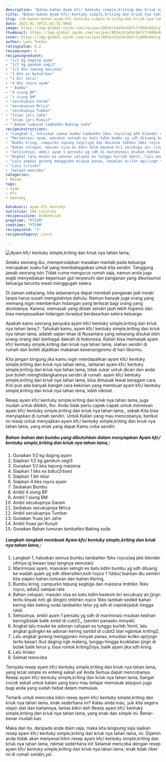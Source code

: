 ```yaml
---
description: "Bahan-bahan Ayam kfc/ kentuky simple,kriting dan kriuk nya tahan lama, Sederhana Untuk Jualan"
title: "Bahan-bahan Ayam kfc/ kentuky simple,kriting dan kriuk nya tahan lama, Sederhana Untuk Jualan"
slug: 110-bahan-bahan-ayam-kfc-kentuky-simple-kriting-dan-kriuk-nya-tahan-lama-sederhana-untuk-jualan
date: 2021-01-30T21:02:53.909Z
image: https://img-global.cpcdn.com/recipes/803ecb3a54cbb7cf/680x482cq70/ayam-kfc-kentuky-simplekriting-dan-kriuk-nya-tahan-lama-foto-resep-utama.jpg
thumbnail: https://img-global.cpcdn.com/recipes/803ecb3a54cbb7cf/680x482cq70/ayam-kfc-kentuky-simplekriting-dan-kriuk-nya-tahan-lama-foto-resep-utama.jpg
cover: https://img-global.cpcdn.com/recipes/803ecb3a54cbb7cf/680x482cq70/ayam-kfc-kentuky-simplekriting-dan-kriuk-nya-tahan-lama-foto-resep-utama.jpg
author: Leon Tucker
ratingvalue: 4.2
reviewcount: 3
recipeingredient:
- "1/2 kg daging ayam"
- "1/2 kg gandum segi3"
- "1/2 bks tepung maizena"
- "1 bks es batu2rban"
- "1 btr telur"
- "4 bks royco ayam"
- " Bumbu"
- "4 siung BP"
- "1 siung BM"
- "secukupnya Garam"
- "secukupnya Mrica"
- "secukupnya Tumbar"
- "1ruas jari Jahe"
- "1ruas jari Kunyit"
- " Bahan lumuran tambahkn Baking soda"
recipeinstructions:
- "Langkah 1, haluskan semua bumbu tambahkn 1bks royco(aq pkk blender olhnya lg bwaan bayi tangnya semutan)"
- "Mariminasi ayam, masukan setngh es batu kdlm bumbu yg sdh dituang ke wadah ayam yg sdh dibersihkn,ksih royco 1 ½bks( biarkan dlu sembri kita siapkn bahan lumuran dan bahan Kering,"
- "Bumbu kring, campurkn tepung segitiga dan maizena tmbhkn 1bks royco, aduk2 sampai rata"
- "Bahan celupan, masukn sisa es batu kdlm baskom bri secukupy air,(jngn terllu bnyak nnti gk dingin) tmbhkn royco 1bks tambah sedikit bahan kering dan beking soda tambahkn telur yg sdh di ceplok(aduk hingga rata)"
- "Selnjutnya, ambil ayam 1 persatu yg sdh di mariminasi msukan kebhan kering(bolak balik smbil di cubit2,, (sembri panaskn minyak)"
- "Angkat lalu msukn ke adonan celupan es tunggu kurleb 1mnit, lalu angkat gulingkn ke adonan kering sambil di cubit2 biar ngbntuk kriting2,"
- "Lalu angkat goreng menggunkn minyak panas, kmudian kcilkn api(jngn terllu besar) tkut daging ngk mateng, tunggu hingga kcoklatan (jngn di bolak balik terus y, bisa rontok kriting2nya, balik ayam jika sdh kring."
- "Lalu tiriskn"
- "Selmat mencoba"
categories:
- Resep
tags:
- ayam
- kfc
- kentuky

katakunci: ayam kfc kentuky 
nutrition: 184 calories
recipecuisine: Indonesian
preptime: "PT32M"
cooktime: "PT59M"
recipeyield: "1"
recipecategory: Lunch

---
```



![Ayam kfc/ kentuky simple,kriting dan kriuk nya tahan lama,](https://img-global.cpcdn.com/recipes/803ecb3a54cbb7cf/680x482cq70/ayam-kfc-kentuky-simplekriting-dan-kriuk-nya-tahan-lama-foto-resep-utama.jpg)

Selaku seorang ibu, mempersiapkan masakan mantab pada keluarga merupakan suatu hal yang membahagiakan untuk kita sendiri. Tanggung jawab seorang istri Tidak cuma mengurus rumah saja, namun anda juga wajib menyediakan keperluan gizi terpenuhi dan panganan yang dikonsumsi keluarga tercinta mesti menggugah selera.

Di zaman  sekarang, kita sebenarnya dapat membeli panganan jadi meski tanpa harus susah mengolahnya dahulu. Namun banyak juga orang yang memang ingin memberikan hidangan yang terlezat bagi orang yang dicintainya. Karena, memasak yang diolah sendiri jauh lebih higienis dan bisa menyesuaikan hidangan tersebut berdasarkan selera keluarga. 



Apakah kamu seorang penyuka ayam kfc/ kentuky simple,kriting dan kriuk nya tahan lama,?. Tahukah kamu, ayam kfc/ kentuky simple,kriting dan kriuk nya tahan lama, adalah sajian khas di Nusantara yang sekarang disukai oleh orang-orang dari berbagai daerah di Indonesia. Kalian bisa memasak ayam kfc/ kentuky simple,kriting dan kriuk nya tahan lama, olahan sendiri di rumah dan boleh dijadikan makanan kesenanganmu di hari liburmu.

Kita jangan bingung jika kamu ingin mendapatkan ayam kfc/ kentuky simple,kriting dan kriuk nya tahan lama,, lantaran ayam kfc/ kentuky simple,kriting dan kriuk nya tahan lama, tidak sukar untuk dicari dan anda pun boleh menghidangkannya sendiri di rumah. ayam kfc/ kentuky simple,kriting dan kriuk nya tahan lama, bisa dimasak lewat beragam cara. Kini pun ada banyak banget cara kekinian yang membuat ayam kfc/ kentuky simple,kriting dan kriuk nya tahan lama, lebih nikmat.

Resep ayam kfc/ kentuky simple,kriting dan kriuk nya tahan lama, juga mudah untuk dibikin, lho. Anda tidak perlu capek-capek untuk memesan ayam kfc/ kentuky simple,kriting dan kriuk nya tahan lama,, sebab Kita bisa menyiapkan di rumah sendiri. Untuk Kalian yang mau mencobanya, berikut ini resep untuk menyajikan ayam kfc/ kentuky simple,kriting dan kriuk nya tahan lama, yang enak yang dapat Kamu coba sendiri.

<!--inarticleads1-->

##### Bahan-bahan dan bumbu yang dibutuhkan dalam menyiapkan Ayam kfc/ kentuky simple,kriting dan kriuk nya tahan lama,:

1. Gunakan 1/2 kg daging ayam
1. Siapkan 1/2 kg gandum segi3
1. Gunakan 1/2 bks tepung maizena
1. Siapkan 1 bks es batu(2rban)
1. Siapkan 1 btr telur
1. Siapkan 4 bks royco ayam
1. Sediakan  Bumbu
1. Ambil 4 siung BP
1. Ambil 1 siung BM
1. Ambil secukupnya Garam
1. Sediakan secukupnya Mrica
1. Ambil secukupnya Tumbar
1. Gunakan 1ruas jari Jahe
1. Ambil 1ruas jari Kunyit
1. Gunakan  Bahan lumuran tambahkn Baking soda




<!--inarticleads2-->

##### Langkah-langkah membuat Ayam kfc/ kentuky simple,kriting dan kriuk nya tahan lama,:

1. Langkah 1, haluskan semua bumbu tambahkn 1bks royco(aq pkk blender olhnya lg bwaan bayi tangnya semutan)
1. Mariminasi ayam, masukan setngh es batu kdlm bumbu yg sdh dituang ke wadah ayam yg sdh dibersihkn,ksih royco 1 ½bks( biarkan dlu sembri kita siapkn bahan lumuran dan bahan Kering,
1. Bumbu kring, campurkn tepung segitiga dan maizena tmbhkn 1bks royco, aduk2 sampai rata
1. Bahan celupan, masukn sisa es batu kdlm baskom bri secukupy air,(jngn terllu bnyak nnti gk dingin) tmbhkn royco 1bks tambah sedikit bahan kering dan beking soda tambahkn telur yg sdh di ceplok(aduk hingga rata)
1. Selnjutnya, ambil ayam 1 persatu yg sdh di mariminasi msukan kebhan kering(bolak balik smbil di cubit2,, (sembri panaskn minyak)
1. Angkat lalu msukn ke adonan celupan es tunggu kurleb 1mnit, lalu angkat gulingkn ke adonan kering sambil di cubit2 biar ngbntuk kriting2,
1. Lalu angkat goreng menggunkn minyak panas, kmudian kcilkn api(jngn terllu besar) tkut daging ngk mateng, tunggu hingga kcoklatan (jngn di bolak balik terus y, bisa rontok kriting2nya, balik ayam jika sdh kring.
1. Lalu tiriskn
1. Selmat mencoba




Ternyata resep ayam kfc/ kentuky simple,kriting dan kriuk nya tahan lama, yang lezat simple ini enteng sekali ya! Anda Semua dapat mencobanya. Resep ayam kfc/ kentuky simple,kriting dan kriuk nya tahan lama, Sangat cocok sekali untuk kalian yang baru mau belajar memasak ataupun juga bagi anda yang sudah hebat dalam memasak.

Tertarik untuk mencoba bikin resep ayam kfc/ kentuky simple,kriting dan kriuk nya tahan lama, enak sederhana ini? Kalau anda mau, yuk kita segera siapin alat dan bahannya, lantas bikin deh Resep ayam kfc/ kentuky simple,kriting dan kriuk nya tahan lama, yang enak dan simple ini. Benar-benar mudah kan. 

Maka dari itu, daripada anda diam saja, maka kita langsung saja sajikan resep ayam kfc/ kentuky simple,kriting dan kriuk nya tahan lama, ini. Dijamin anda tiidak akan menyesal bikin resep ayam kfc/ kentuky simple,kriting dan kriuk nya tahan lama, nikmat sederhana ini! Selamat mencoba dengan resep ayam kfc/ kentuky simple,kriting dan kriuk nya tahan lama, enak tidak ribet ini di rumah sendiri,ya!.

